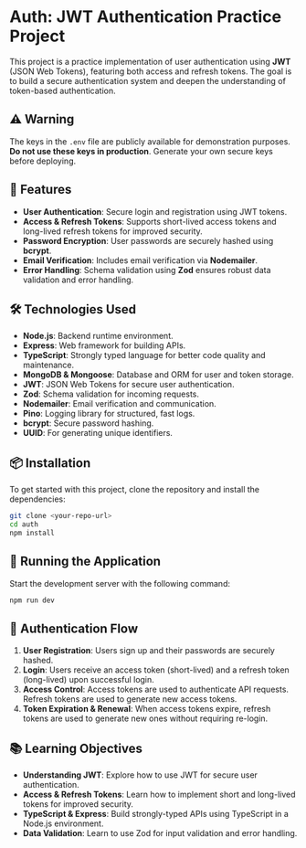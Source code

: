# Auth: JWT Authentication Practice Project

This project is a practice implementation of user authentication using **JWT** (JSON Web Tokens), featuring both access and refresh tokens. The goal is to build a secure authentication system and deepen the understanding of token-based authentication.

## ⚠️ Warning
The keys in the `.env` file are publicly available for demonstration purposes. **Do not use these keys in production**. Generate your own secure keys before deploying.

## 🚀 Features

- **User Authentication**: Secure login and registration using JWT tokens.
- **Access & Refresh Tokens**: Supports short-lived access tokens and long-lived refresh tokens for improved security.
- **Password Encryption**: User passwords are securely hashed using **bcrypt**.
- **Email Verification**: Includes email verification via **Nodemailer**.
- **Error Handling**: Schema validation using **Zod** ensures robust data validation and error handling.

## 🛠️ Technologies Used

- **Node.js**: Backend runtime environment.
- **Express**: Web framework for building APIs.
- **TypeScript**: Strongly typed language for better code quality and maintenance.
- **MongoDB & Mongoose**: Database and ORM for user and token storage.
- **JWT**: JSON Web Tokens for secure user authentication.
- **Zod**: Schema validation for incoming requests.
- **Nodemailer**: Email verification and communication.
- **Pino**: Logging library for structured, fast logs.
- **bcrypt**: Secure password hashing.
- **UUID**: For generating unique identifiers.

## 📦 Installation

To get started with this project, clone the repository and install the dependencies:

```bash
git clone <your-repo-url>
cd auth
npm install
```

## 🏃 Running the Application

Start the development server with the following command:

```bash
npm run dev
```

## 🔑 Authentication Flow

1. **User Registration**: Users sign up and their passwords are securely hashed.
2. **Login**: Users receive an access token (short-lived) and a refresh token (long-lived) upon successful login.
3. **Access Control**: Access tokens are used to authenticate API requests. Refresh tokens are used to generate new access tokens.
4. **Token Expiration & Renewal**: When access tokens expire, refresh tokens are used to generate new ones without requiring re-login.


## 📚 Learning Objectives

- **Understanding JWT**: Explore how to use JWT for secure user authentication.
- **Access & Refresh Tokens**: Learn how to implement short and long-lived tokens for improved security.
- **TypeScript & Express**: Build strongly-typed APIs using TypeScript in a Node.js environment.
- **Data Validation**: Learn to use Zod for input validation and error handling.
